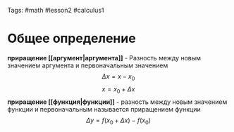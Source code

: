 Tags: #math #lesson2 #calculus1
# Общее определение
**приращение [[аргумент|аргумента]]** - Разность между новым значением аргумента и первоначальным значением
$$\Delta x = x - x_0$$
$$x=x_0+\Delta x$$
**приращение [[функция|функции]]** - разность между новым значением функции и первоначальным называется приращением функции
$$\Delta y = f(x_0+\Delta x)-f(x_0)$$
